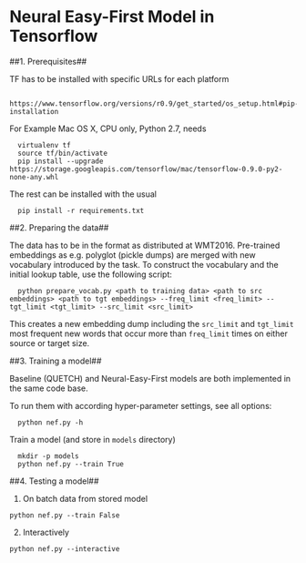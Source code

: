 # Neural Easy-First Model in Tensorflow #

##1. Prerequisites##

  TF has to be installed with specific URLs for each platform

      https://www.tensorflow.org/versions/r0.9/get_started/os_setup.html#pip-installation

  For Example Mac OS X, CPU only, Python 2.7, needs

      virtualenv tf
      source tf/bin/activate
      pip install --upgrade https://storage.googleapis.com/tensorflow/mac/tensorflow-0.9.0-py2-none-any.whl

  The rest can be installed with the usual

      pip install -r requirements.txt


##2. Preparing the data##
  
  The data has to be in the format as distributed at WMT2016.
  Pre-trained embeddings as e.g. polyglot (pickle dumps) are merged with new vocabulary introduced by the task.
  To construct the vocabulary and the initial lookup table, use the following script:
  
      python prepare_vocab.py <path to training data> <path to src embeddings> <path to tgt embeddings> --freq_limit <freq_limit> --tgt_limit <tgt_limit> --src_limit <src_limit>
  
  This creates a new embedding dump including the `src_limit` and `tgt_limit` most frequent new words that occur more than `freq_limit` times on either source or target size.

##3. Training a model##

  Baseline (QUETCH) and Neural-Easy-First models are both implemented in the same code base.
  
  To run them with according hyper-parameter settings, see all options:
  
      python nef.py -h

  Train a model (and store in `models` directory)
  
      mkdir -p models
      python nef.py --train True


##4. Testing a model##

  1. On batch data from stored model
  
    python nef.py --train False

  2. Interactively
  
    python nef.py --interactive
